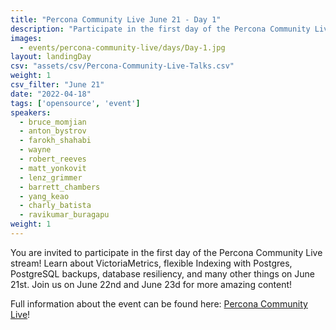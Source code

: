 ```yaml
---
title: "Percona Community Live June 21 - Day 1"
description: "Participate in the first day of the Percona Community Live stream on June 21st! Learn about VictoriaMetrics, flexible Indexing with Postgres, PostgreSQL backups, database resiliency, and lots of other stuff."
images:
  - events/percona-community-live/days/Day-1.jpg
layout: landingDay
csv: "assets/csv/Percona-Community-Live-Talks.csv"
weight: 1
csv_filter: "June 21"
date: "2022-04-18"
tags: ['opensource', 'event']
speakers:
  - bruce_momjian
  - anton_bystrov
  - farokh_shahabi
  - wayne
  - robert_reeves
  - matt_yonkovit
  - lenz_grimmer
  - barrett_chambers
  - yang_keao
  - charly_batista
  - ravikumar_buragapu
weight: 1
---
```


You are invited to participate in the first day of the Percona Community Live stream! Learn about VictoriaMetrics, flexible Indexing with Postgres, PostgreSQL backups, database resiliency, and many other things on June 21st. Join us on June 22nd and June 23d for more amazing content! 

Full information about the event can be found here: [Percona Community Live](https://percona.community/events/percona-community-live-2022/)!


